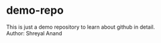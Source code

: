 # demo-repo

This is just a demo repository to learn about github in detail.
<br>
Author: Shreyal Anand

